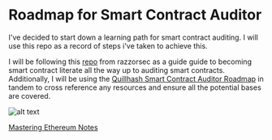 # Roadmap for Smart Contract Auditor

I've decided to start down a learning path for smart contract auditing. I will use this repo as a record of steps i've taken to achieve this.  

I will be following this [repo](https://github.com/razzorsec/AuditorsRoadmap) from razzorsec as a guide guide to becoming smart contract literate all the way up to auditing smart contracts. Additionally, I will be using the [Quillhash Smart Contract Auditor Roadmap](https://github.com/Quillhash/QuillAudit_Auditor_Roadmap) in tandem to cross reference any resources and ensure all the potential bases are covered. 

![alt text](https://github.com/Kanwrath/Web3-Ethereum-Smart_Contracts-Blockchains/blob/main/Roadmap/img/smartcontractauditorroadmap.jpeg)

[Mastering Ethereum Notes](https://github.com/Kanwrath/Web3-Ethereum-Smart_Contracts-Blockchains/tree/main/Roadmap/Smart_Contract_Auditor/MasteringEthereumNotes)
